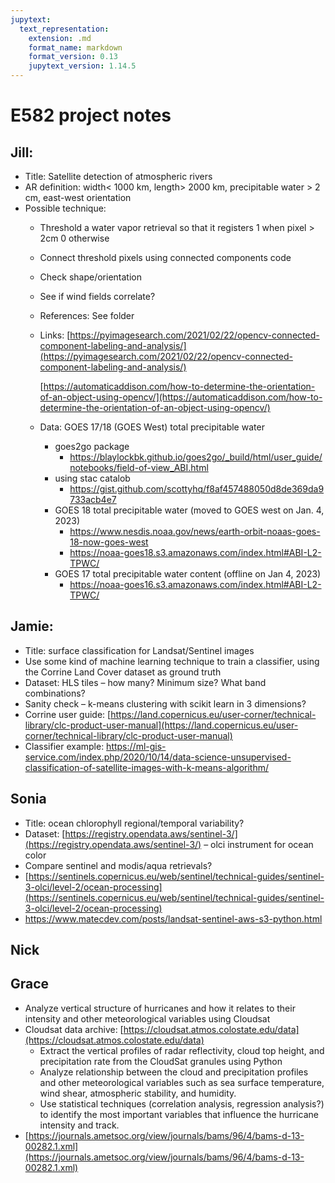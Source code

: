 ```yaml
---
jupytext:
  text_representation:
    extension: .md
    format_name: markdown
    format_version: 0.13
    jupytext_version: 1.14.5
---
```


# E582 project notes


## Jill:

* Title: Satellite detection of atmospheric rivers
* AR definition:  width&lt; 1000 km, length> 2000 km, precipitable water > 2 cm, east-west orientation
* Possible technique:
    * Threshold a water vapor retrieval so that it registers 1 when pixel > 2cm 0 otherwise
    * Connect threshold pixels using connected components code
    * Check shape/orientation
    * See if wind fields correlate?
    * References:  See folder
    * Links: [https://pyimagesearch.com/2021/02/22/opencv-connected-component-labeling-and-analysis/](https://pyimagesearch.com/2021/02/22/opencv-connected-component-labeling-and-analysis/)

        [https://automaticaddison.com/how-to-determine-the-orientation-of-an-object-using-opencv/](https://automaticaddison.com/how-to-determine-the-orientation-of-an-object-using-opencv/)
        
    * Data: GOES 17/18 (GOES West) total precipitable water
      * goes2go package
        * https://blaylockbk.github.io/goes2go/_build/html/user_guide/notebooks/field-of-view_ABI.html
      * using stac catalob
        * https://gist.github.com/scottyhq/f8af457488050d8de369da9733acb4e7
      * GOES 18 total precipitable water (moved to GOES west on Jan. 4, 2023)
        * https://www.nesdis.noaa.gov/news/earth-orbit-noaas-goes-18-now-goes-west
        * https://noaa-goes18.s3.amazonaws.com/index.html#ABI-L2-TPWC/
      * GOES 17  total precipitable water content (offline on Jan 4, 2023)
        * https://noaa-goes16.s3.amazonaws.com/index.html#ABI-L2-TPWC/


## Jamie:

* Title: surface classification for Landsat/Sentinel images
* Use some kind of machine learning technique to train a classifier, using the Corrine Land Cover dataset as ground truth
* Dataset:  HLS tiles – how many?  Minimum size?  What band combinations?
* Sanity check – k-means clustering with scikit learn in 3 dimensions?
* Corrine user guide: [https://land.copernicus.eu/user-corner/technical-library/clc-product-user-manual](https://land.copernicus.eu/user-corner/technical-library/clc-product-user-manual)  
* Classifier example: https://ml-gis-service.com/index.php/2020/10/14/data-science-unsupervised-classification-of-satellite-images-with-k-means-algorithm/


## Sonia

* Title: ocean chlorophyll regional/temporal variability?
* Dataset: [https://registry.opendata.aws/sentinel-3/](https://registry.opendata.aws/sentinel-3/) – olci instrument for ocean color
* Compare sentinel and modis/aqua retrievals?
* [https://sentinels.copernicus.eu/web/sentinel/technical-guides/sentinel-3-olci/level-2/ocean-processing](https://sentinels.copernicus.eu/web/sentinel/technical-guides/sentinel-3-olci/level-2/ocean-processing)
* https://www.matecdev.com/posts/landsat-sentinel-aws-s3-python.html



## Nick


## Grace

* Analyze vertical structure of hurricanes and how it relates to their intensity and other meteorological variables using Cloudsat
* Cloudsat data archive: [https://cloudsat.atmos.colostate.edu/data](https://cloudsat.atmos.colostate.edu/data)
    * Extract the vertical profiles of radar reflectivity, cloud top height, and precipitation rate from the CloudSat granules using Python
    * Analyze relationship between the cloud and precipitation profiles and other meteorological variables such as sea surface temperature, wind shear, atmospheric stability, and humidity.
    * Use statistical techniques (correlation analysis, regression analysis?) to identify the most important variables that influence the hurricane intensity and track.
* [https://journals.ametsoc.org/view/journals/bams/96/4/bams-d-13-00282.1.xml](https://journals.ametsoc.org/view/journals/bams/96/4/bams-d-13-00282.1.xml)
